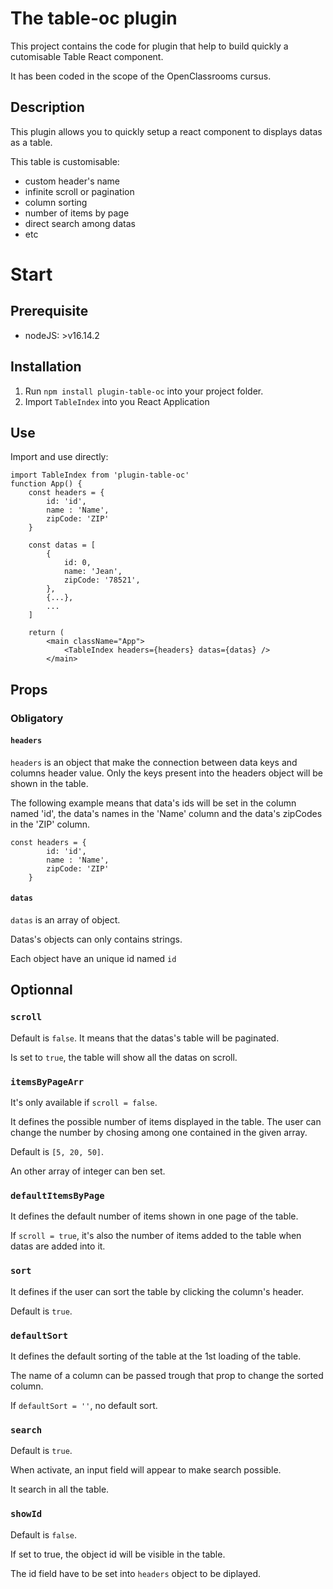 # The table-oc plugin

This project contains the code for plugin that help to build quickly a cutomisable Table React component.

It has been coded in the scope of the OpenClassrooms cursus.

## Description

This plugin allows you to quickly setup a react component to displays datas as a table.

This table is customisable:

- custom header's name
- infinite scroll or pagination
- column sorting
- number of items by page
- direct search among datas
- etc

# Start

## Prerequisite

- nodeJS: >v16.14.2

## Installation

1. Run `npm install plugin-table-oc` into your project folder.
2. Import `TableIndex` into you React Application

## Use

Import and use directly:

```
import TableIndex from 'plugin-table-oc'
function App() {
    const headers = {
        id: 'id',
        name : 'Name',
        zipCode: 'ZIP'
    }

    const datas = [
        {
            id: 0,
            name: 'Jean',
            zipCode: '78521',
        },
        {...},
        ...
    ]

    return (
        <main className="App">
            <TableIndex headers={headers} datas={datas} />
        </main>

```

## Props

### Obligatory

#### `headers`

`headers` is an object that make the connection between data keys and columns header value. Only the keys present into the headers object will be shown in the table.

The following example means that data's ids will be set in the column named 'id', the data's names in the 'Name' column and the data's zipCodes in the 'ZIP' column.

```
const headers = {
        id: 'id',
        name : 'Name',
        zipCode: 'ZIP'
    }
```

#### `datas`

`datas` is an array of object.

Datas's objects can only contains strings.

Each object have an unique id named `id`

## Optionnal

### `scroll`

Default is `false`. It means that the datas's table will be paginated.

Is set to `true`, the table will show all the datas on scroll.

### `itemsByPageArr`

It's only available if `scroll = false`.

It defines the possible number of items displayed in the table. The user can change the number by chosing among one contained in the given array.

Default is `[5, 20, 50]`.

An other array of integer can ben set.

### `defaultItemsByPage`

It defines the default number of items shown in one page of the table.

If `scroll = true`, it's also the number of items added to the table when datas are added into it.

### `sort`

It defines if the user can sort the table by clicking the column's header.

Default is `true`.

### `defaultSort`

It defines the default sorting of the table at the 1st loading of the table.

The name of a column can be passed trough that prop to change the sorted column.

If `defaultSort = ''`, no default sort.

### `search`

Default is `true`.

When activate, an input field will appear to make search possible.

It search in all the table.

### `showId`

Default is `false`.

If set to true, the object id will be visible in the table.

The id field have to be set into `headers` object to be diplayed.
